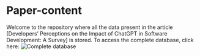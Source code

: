 # Paper-content
Welcome to the repository where all the data present in the article [Developers’ Perceptions on the Impact of ChatGPT in Software Development: A Survey] is stored. To access the complete database, click here: ![Complete database](https://github.com/gpt-impact/Full_analysis_plot)
